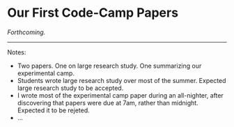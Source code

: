 Our First Code-Camp Papers
==========================

*Forthcoming.*

----

Notes:

* Two papers.  One on large research study.  One summarizing our
  experimental camp.
* Students wrote large research study over most of the summer. Expected 
  large research study to be accepted.
* I wrote most of the experimental camp paper during an all-nighter,
  after discovering that papers were due at 7am, rather than midnight.
  Expected it to be rejeted.
* ...
